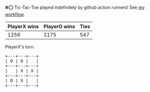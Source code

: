 :x::o: Tic-Tac-Toe played indefinitely by github action runners! See [my workflow](.github/workflows/play.yaml).

|PlayerX wins|PlayerO wins|Ties|
|-|-|-|
|1256|1175|547|

PlayerX's turn.

<pre>
+---+---+---+
| O | O |   |
+---+---+---+
|   | X | X |
+---+---+---+
| O | X |   |
+---+---+---+
</pre>